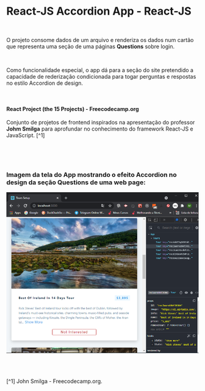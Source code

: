 # React-JS Accordion App - React-JS

<br />

O projeto consome dados de um arquivo e renderiza os dados num cartão que representa uma seção de uma páginas **Questions** sobre login.

<br />

Como funcionalidade especial, o app dá para a seção do site pretendido a capacidade de rederização condicionada para togar perguntas e respostas no estilo Accordion de design.

<br />

#### React Project (the 15 Projects) - Freecodecamp.org

Conjunto de projetos de frontend inspirados na apresentação do professor **Johm Smilga** para aprofundar no conhecimento do framework React-JS e JavaScript. [^1]

<br />

[]()

<br />

### Imagem da tela do App mostrando o efeito Accordion no design da seção **Questions** de uma web page:

![Imagem da tela do App mostrando o efeito Accordion no design](/public/images/tela-principal.png)

<br />
<br />

[^1] John Smilga - Freecodecamp.org.
